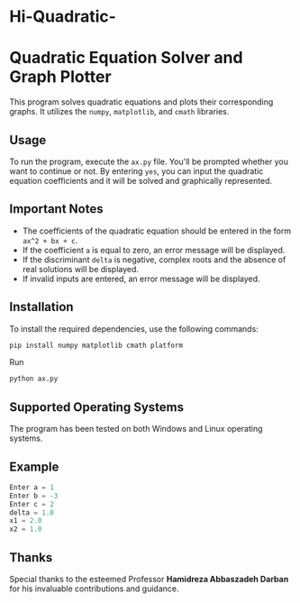 # Hi-Quadratic-
# Quadratic Equation Solver and Graph Plotter

This program solves quadratic equations and plots their corresponding graphs. It utilizes the `numpy`, `matplotlib`, and `cmath` libraries.

## Usage

To run the program, execute the `ax.py` file. You'll be prompted whether you want to continue or not. By entering `yes`, you can input the quadratic equation coefficients and it will be solved and graphically represented.

## Important Notes

- The coefficients of the quadratic equation should be entered in the form `ax^2 + bx + c`.
- If the coefficient `a` is equal to zero, an error message will be displayed.
- If the discriminant `delta` is negative, complex roots and the absence of real solutions will be displayed.
- If invalid inputs are entered, an error message will be displayed.

## Installation

To install the required dependencies, use the following commands:
```sh
pip install numpy matplotlib cmath platform
```
Run
```sh
python ax.py
```

## Supported Operating Systems

The program has been tested on both Windows and Linux operating systems.

## Example

```python
Enter a = 1
Enter b = -3
Enter c = 2
delta = 1.0
x1 = 2.0
x2 = 1.0
```

## Thanks
Special thanks to the esteemed Professor **Hamidreza Abbaszadeh Darban** for his invaluable contributions and guidance.
